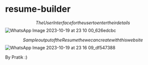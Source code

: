 # resume-builder
$$ The User Interface for the user to enter their details $$
![WhatsApp Image 2023-10-19 at 23 10 00_626edcbc](https://github.com/pratik1of1/resume-builder/assets/70435286/324422a0-abee-4ea9-be87-31f1aa7d1d0c)

$$ Sample output of the Resume the we can create with this website $$
![WhatsApp Image 2023-10-19 at 23 16 09_df547388](https://github.com/pratik1of1/resume-builder/assets/70435286/0cc353c7-dcf6-4b9c-b9f8-9e2ce525ec74)


By Pratik :)
